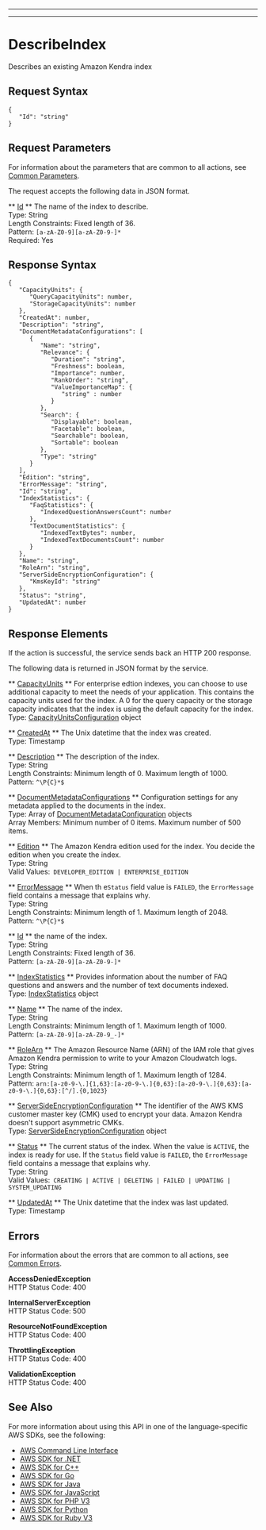 --------

--------

# DescribeIndex<a name="API_DescribeIndex"></a>

Describes an existing Amazon Kendra index

## Request Syntax<a name="API_DescribeIndex_RequestSyntax"></a>

```
{
   "Id": "string"
}
```

## Request Parameters<a name="API_DescribeIndex_RequestParameters"></a>

For information about the parameters that are common to all actions, see [Common Parameters](CommonParameters.md)\.

The request accepts the following data in JSON format\.

 ** [Id](#API_DescribeIndex_RequestSyntax) **   <a name="Kendra-DescribeIndex-request-Id"></a>
The name of the index to describe\.  
Type: String  
Length Constraints: Fixed length of 36\.  
Pattern: `[a-zA-Z0-9][a-zA-Z0-9-]*`   
Required: Yes

## Response Syntax<a name="API_DescribeIndex_ResponseSyntax"></a>

```
{
   "CapacityUnits": { 
      "QueryCapacityUnits": number,
      "StorageCapacityUnits": number
   },
   "CreatedAt": number,
   "Description": "string",
   "DocumentMetadataConfigurations": [ 
      { 
         "Name": "string",
         "Relevance": { 
            "Duration": "string",
            "Freshness": boolean,
            "Importance": number,
            "RankOrder": "string",
            "ValueImportanceMap": { 
               "string" : number 
            }
         },
         "Search": { 
            "Displayable": boolean,
            "Facetable": boolean,
            "Searchable": boolean,
            "Sortable": boolean
         },
         "Type": "string"
      }
   ],
   "Edition": "string",
   "ErrorMessage": "string",
   "Id": "string",
   "IndexStatistics": { 
      "FaqStatistics": { 
         "IndexedQuestionAnswersCount": number
      },
      "TextDocumentStatistics": { 
         "IndexedTextBytes": number,
         "IndexedTextDocumentsCount": number
      }
   },
   "Name": "string",
   "RoleArn": "string",
   "ServerSideEncryptionConfiguration": { 
      "KmsKeyId": "string"
   },
   "Status": "string",
   "UpdatedAt": number
}
```

## Response Elements<a name="API_DescribeIndex_ResponseElements"></a>

If the action is successful, the service sends back an HTTP 200 response\.

The following data is returned in JSON format by the service\.

 ** [CapacityUnits](#API_DescribeIndex_ResponseSyntax) **   <a name="Kendra-DescribeIndex-response-CapacityUnits"></a>
For enterprise edtion indexes, you can choose to use additional capacity to meet the needs of your application\. This contains the capacity units used for the index\. A 0 for the query capacity or the storage capacity indicates that the index is using the default capacity for the index\.  
Type: [CapacityUnitsConfiguration](API_CapacityUnitsConfiguration.md) object

 ** [CreatedAt](#API_DescribeIndex_ResponseSyntax) **   <a name="Kendra-DescribeIndex-response-CreatedAt"></a>
The Unix datetime that the index was created\.  
Type: Timestamp

 ** [Description](#API_DescribeIndex_ResponseSyntax) **   <a name="Kendra-DescribeIndex-response-Description"></a>
The description of the index\.  
Type: String  
Length Constraints: Minimum length of 0\. Maximum length of 1000\.  
Pattern: `^\P{C}*$` 

 ** [DocumentMetadataConfigurations](#API_DescribeIndex_ResponseSyntax) **   <a name="Kendra-DescribeIndex-response-DocumentMetadataConfigurations"></a>
Configuration settings for any metadata applied to the documents in the index\.  
Type: Array of [DocumentMetadataConfiguration](API_DocumentMetadataConfiguration.md) objects  
Array Members: Minimum number of 0 items\. Maximum number of 500 items\.

 ** [Edition](#API_DescribeIndex_ResponseSyntax) **   <a name="Kendra-DescribeIndex-response-Edition"></a>
The Amazon Kendra edition used for the index\. You decide the edition when you create the index\.  
Type: String  
Valid Values:` DEVELOPER_EDITION | ENTERPRISE_EDITION` 

 ** [ErrorMessage](#API_DescribeIndex_ResponseSyntax) **   <a name="Kendra-DescribeIndex-response-ErrorMessage"></a>
When th e`Status` field value is `FAILED`, the `ErrorMessage` field contains a message that explains why\.  
Type: String  
Length Constraints: Minimum length of 1\. Maximum length of 2048\.  
Pattern: `^\P{C}*$` 

 ** [Id](#API_DescribeIndex_ResponseSyntax) **   <a name="Kendra-DescribeIndex-response-Id"></a>
the name of the index\.  
Type: String  
Length Constraints: Fixed length of 36\.  
Pattern: `[a-zA-Z0-9][a-zA-Z0-9-]*` 

 ** [IndexStatistics](#API_DescribeIndex_ResponseSyntax) **   <a name="Kendra-DescribeIndex-response-IndexStatistics"></a>
Provides information about the number of FAQ questions and answers and the number of text documents indexed\.  
Type: [IndexStatistics](API_IndexStatistics.md) object

 ** [Name](#API_DescribeIndex_ResponseSyntax) **   <a name="Kendra-DescribeIndex-response-Name"></a>
The name of the index\.  
Type: String  
Length Constraints: Minimum length of 1\. Maximum length of 1000\.  
Pattern: `[a-zA-Z0-9][a-zA-Z0-9_-]*` 

 ** [RoleArn](#API_DescribeIndex_ResponseSyntax) **   <a name="Kendra-DescribeIndex-response-RoleArn"></a>
The Amazon Resource Name \(ARN\) of the IAM role that gives Amazon Kendra permission to write to your Amazon Cloudwatch logs\.  
Type: String  
Length Constraints: Minimum length of 1\. Maximum length of 1284\.  
Pattern: `arn:[a-z0-9-\.]{1,63}:[a-z0-9-\.]{0,63}:[a-z0-9-\.]{0,63}:[a-z0-9-\.]{0,63}:[^/].{0,1023}` 

 ** [ServerSideEncryptionConfiguration](#API_DescribeIndex_ResponseSyntax) **   <a name="Kendra-DescribeIndex-response-ServerSideEncryptionConfiguration"></a>
The identifier of the AWS KMS customer master key \(CMK\) used to encrypt your data\. Amazon Kendra doesn't support asymmetric CMKs\.  
Type: [ServerSideEncryptionConfiguration](API_ServerSideEncryptionConfiguration.md) object

 ** [Status](#API_DescribeIndex_ResponseSyntax) **   <a name="Kendra-DescribeIndex-response-Status"></a>
The current status of the index\. When the value is `ACTIVE`, the index is ready for use\. If the `Status` field value is `FAILED`, the `ErrorMessage` field contains a message that explains why\.  
Type: String  
Valid Values:` CREATING | ACTIVE | DELETING | FAILED | UPDATING | SYSTEM_UPDATING` 

 ** [UpdatedAt](#API_DescribeIndex_ResponseSyntax) **   <a name="Kendra-DescribeIndex-response-UpdatedAt"></a>
The Unix datetime that the index was last updated\.  
Type: Timestamp

## Errors<a name="API_DescribeIndex_Errors"></a>

For information about the errors that are common to all actions, see [Common Errors](CommonErrors.md)\.

 **AccessDeniedException**   
HTTP Status Code: 400

 **InternalServerException**   
HTTP Status Code: 500

 **ResourceNotFoundException**   
HTTP Status Code: 400

 **ThrottlingException**   
HTTP Status Code: 400

 **ValidationException**   
HTTP Status Code: 400

## See Also<a name="API_DescribeIndex_SeeAlso"></a>

For more information about using this API in one of the language\-specific AWS SDKs, see the following:
+  [AWS Command Line Interface](https://docs.aws.amazon.com/goto/aws-cli/kendra-2019-02-03/DescribeIndex) 
+  [AWS SDK for \.NET](https://docs.aws.amazon.com/goto/DotNetSDKV3/kendra-2019-02-03/DescribeIndex) 
+  [AWS SDK for C\+\+](https://docs.aws.amazon.com/goto/SdkForCpp/kendra-2019-02-03/DescribeIndex) 
+  [AWS SDK for Go](https://docs.aws.amazon.com/goto/SdkForGoV1/kendra-2019-02-03/DescribeIndex) 
+  [AWS SDK for Java](https://docs.aws.amazon.com/goto/SdkForJava/kendra-2019-02-03/DescribeIndex) 
+  [AWS SDK for JavaScript](https://docs.aws.amazon.com/goto/AWSJavaScriptSDK/kendra-2019-02-03/DescribeIndex) 
+  [AWS SDK for PHP V3](https://docs.aws.amazon.com/goto/SdkForPHPV3/kendra-2019-02-03/DescribeIndex) 
+  [AWS SDK for Python](https://docs.aws.amazon.com/goto/boto3/kendra-2019-02-03/DescribeIndex) 
+  [AWS SDK for Ruby V3](https://docs.aws.amazon.com/goto/SdkForRubyV3/kendra-2019-02-03/DescribeIndex) 